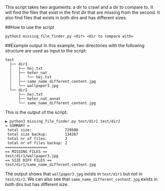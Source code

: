 This script takes two arguments: a dir to crawl and a dir to compare to. It will find the files that exist in the first dir that are missing from the second.
It also find files that exists in both dirs and has different sizes.

##How to use the script
```
python3 missing_file_finder.py <dir> <dir to compare with>
```

##Example output
In this example, two directories with the following structure are used as input to the script:
```
test
  ├── dir1
  │   ├── hej.txt
  │   ├── heter_nat
  │   │   └── hej.txt
  │   ├── same_name_different_content.jpg
  │   └── wallpaper3.jpg
  └── dir2
      ├── hej.txt
      ├── heter_nat_annat
      └── same_name_different_content.jpg
```
This is the output of the script:
```
▶ python3 missing_file_finder.py test/dir1 test/dir2
= SUMMARY =
 total size:               729508
 total size backup:        134267
 total nr of files:        3
 total nr of files backup: 2
===================
== MISSING FILES ==
test/dir1/wallpaper3.jpg
== SIZE DIFF FILES ==
test/dir1/same_name_different_content.jpg
```
The output shows that `wallpaper3.jpg` exists in `test/dir1` but not in `test/dir2`.
We can also see that `same_name_different_content.jpg` exists in both dirs but has different size.

